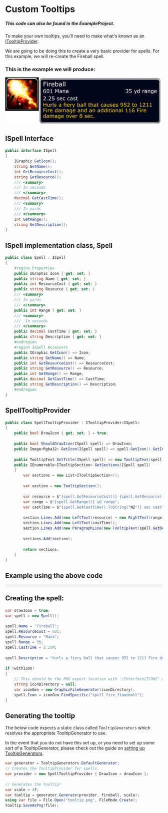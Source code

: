 # Custom Tooltips

##### *This code can also be found in the ExampleProject.*

To make your own tooltips, you'll need to make what's known as an [ITooltipProvider][1].

We are going to be doing this to create a very basic provider for spells. For this example, we will re-create the Fireball spell.

### This is the example we will produce:

[<img src="custom-tooltips/fireball.png" height="150">](custom-tooltips/fireball.png)

## ISpell Interface
``` c#
public interface ISpell
{
    IGraphic GetIcon();
    string GetName();
    int GetResourceCost();
    string GetResource();
    /// <summary>
    /// In seconds
    /// </summary>
    decimal GetCastTime();
    /// <summary>
    /// In yards
    /// </summary>
    int GetRange();
    string GetDescription();
}
```

## ISpell implementation class, Spell
``` c#
public class Spell : ISpell
{
    #region Properties
    public IGraphic Icon { get; set; }
    public string Name { get; set; }
    public int ResourceCost { get; set; }
    public string Resource { get; set; }
    /// <summary>
    /// In yards
    /// </summary>
    public int Range { get; set; }
    /// <summary>
    ///  In seconds
    /// </summary>
    public decimal CastTime { get; set; }
    public string Description { get; set; }
    #endregion
    #region ISpell Accessors
    public IGraphic GetIcon() => Icon;
    public string GetName() => Name;
    public int GetResourceCost() => ResourceCost;
    public string GetResource() => Resource;
    public int GetRange() => Range;
    public decimal GetCastTime() => CastTime;
    public string GetDescription() => Description;
    #endregion
}
```

## SpellTooltipProvider
``` c#
public class SpellTooltipProvider : ITooltipProvider<ISpell>
{
    public bool DrawIcon { get; set; } = true;

    public bool ShouldDrawIcon(ISpell spell) => DrawIcon;
    public Image<Rgba32> GetIcon(ISpell spell) => spell.GetIcon().GetImage();

    public TooltipText GetTitle(ISpell spell) => new TooltipText(spell.GetName(), TooltipColors.White);
    public IEnumerable<ITooltipSection> GetSections(ISpell spell)
    {
        var sections = new List<ITooltipSection>();

        var section = new TooltipSection();

        var resource = $"{spell.GetResourceCost()} {spell.GetResource()}";
        var range = $"{spell.GetRange()} yd range";
        var castTime = $"{spell.GetCastTime().ToString("N2")} sec cast";

        section.Lines.Add(new LeftText(resource) + new RightText(range));
        section.Lines.Add(new LeftText(castTime));
        section.Lines.Add(new ParagraphLine(new TooltipText(spell.GetDescription(), TooltipColors.Flavor)));

        sections.Add(section);

        return sections;
    }
}
```

## Example using the above code
---

## Creating the spell:
``` c#
var drawIcon = true;
var spell = new Spell();

spell.Name = "Fireball";
spell.ResourceCost = 601;
spell.Resource = "Mana";
spell.Range = 35;
spell.CastTime = 2.25M;

spell.Description = "Hurls a fiery ball that causes 952 to 1211 Fire damage and an additional 116 Fire damage over 8 sec.";

if (withIcon)
{
    // This should be the PNG export location with '/Interface/ICONS' appended to the end.
    string iconDirectory = null;
    var iconGen = new GraphicFileGenerator(iconDirectory);
    spell.Icon = iconGen.FindSpecific("spell_fire_flamebolt");
}
```
## Generating the tooltip
The below code expects a static class called `TooltipGenerators` which resolves the appropriate TooltipGenerator to use.

In the event that you do not have this set up, or you need to set up some sort of a TooltipGenerator, please check out the guide on [setting up TooltipGenerators][1].

``` c#
var generator = TooltipGenerators.DefaultGenerator;
// Creates the TooltipProvider for spells.
var provider = new SpellTooltipProvider { DrawIcon = drawIcon };

// Generates the tooltip!
var scale = 4f;
var tooltip = generator.Generate(provider, fireball, scale);
using var file = File.Open("tooltip.png", FileMode.Create);
tooltip.SaveAsPng(file);
```

[1]:../Tooltips/Interface/ITooltipProvider.cs